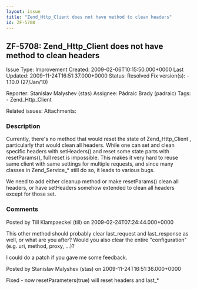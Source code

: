 ```yaml
---
layout: issue
title: "Zend_Http_Client does not have method to clean headers"
id: ZF-5708
---
```


ZF-5708: Zend\_Http\_Client does not have method to clean headers
-----------------------------------------------------------------

 Issue Type: Improvement Created: 2009-02-06T10:15:50.000+0000 Last Updated: 2009-11-24T16:51:37.000+0000 Status: Resolved Fix version(s): - 1.10.0 (27/Jan/10)
 
 Reporter:  Stanislav Malyshev (stas)  Assignee:  Pádraic Brady (padraic)  Tags: - Zend\_Http\_Client
 
 Related issues: 
 Attachments: 
### Description

Currently, there's no method that would reset the state of Zend\_Http\_Client , particularly that would clean all headers. While one can set and clean specific headers with setHeaders() and reset some state parts with resetParams(), full reset is impossible. This makes it very hard to reuse same client with same settings for multiple requests, and since many classes in Zend\_Service\_\* still do so, it leads to various bugs.

We need to add either cleanup method or make resetParams() clean all headers, or have setHeaders somehow extended to clean all headers except for those set.

 

 

### Comments

Posted by Till Klampaeckel (till) on 2009-02-24T07:24:44.000+0000

This other method should probably clear last\_request and last\_response as well, or what are you after? Would you also clear the entire "configuration" (e.g. uri, method, proxy, ...)?

I could do a patch if you gave me some feedback.

 

 

Posted by Stanislav Malyshev (stas) on 2009-11-24T16:51:36.000+0000

Fixed - now resetParameters(true) will reset headers and last\_\*

 

 